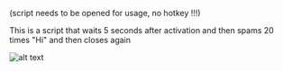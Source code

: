 (script needs to be opened for usage, no hotkey !!!) 

This is a script that waits 5 seconds after activation and then spams 20 times "Hi" and then closes again

![alt text](https://imgur.com/gallery/i3PqPfx)
